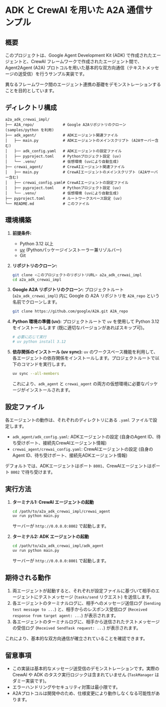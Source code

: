 # ADK と CrewAI を用いた A2A 通信サンプル

## 概要

このプロジェクトは、Google Agent Development Kit (ADK) で作成されたエージェントと、CrewAI フレームワークで作成されたエージェント間で、Agent2Agent (A2A) プロトコルを用いた基本的な双方向通信（テキストメッセージの送受信）を行うサンプル実装です。

異なるフレームワーク間のエージェント連携の基礎をデモンストレーションすることを目的としています。

## ディレクトリ構成

```
a2a_adk_crewai_impl/
├── A2A_repo/             # Google A2Aリポジトリのクローン (samples/python を利用)
├── adk_agent/            # ADKエージェント関連ファイル
│   ├── main.py           # ADKエージェントのメインスクリプト (A2Aサーバー含む)
│   ├── adk_config.yaml   # ADKエージェントの設定ファイル
│   ├── pyproject.toml    # Pythonプロジェクト設定 (uv)
│   └── .venv/            # 仮想環境 (uvにより自動生成)
├── crewai_agent/         # CrewAIエージェント関連ファイル
│   ├── main.py           # CrewAIエージェントのメインスクリプト (A2Aサーバー含む)
│   ├── crewai_config.yaml# CrewAIエージェントの設定ファイル
│   ├── pyproject.toml    # Pythonプロジェクト設定 (uv)
│   └── .venv/            # 仮想環境 (uvにより自動生成)
├── pyproject.toml        # ルートワークスペース設定 (uv)
└── README.md             # このファイル
```

## 環境構築

1.  **前提条件:**
    *   Python 3.12 以上
    *   [uv](https://github.com/astral-sh/uv) (Pythonパッケージインストーラー兼リゾルバー)
    *   Git

2.  **リポジトリのクローン:**
    ```bash
    git clone <このプロジェクトのリポジトリURL> a2a_adk_crewai_impl
    cd a2a_adk_crewai_impl
    ```

3.  **Google A2A リポジトリのクローン:**
    プロジェクトルート (`a2a_adk_crewai_impl`) 内に Google の A2A リポジトリを `A2A_repo` という名前でクローンします。
    ```bash
    git clone https://github.com/google/A2A.git A2A_repo
    ```

4.  **Python 環境の準備 (uv):**
    プロジェクトルートで `uv` を使用して Python 3.12 をインストールします (既に適切なバージョンがあればスキップ可)。
    ```bash
    # 必要に応じて実行
    # uv python install 3.12
    ```

5.  **依存関係のインストール (uv sync):**
    `uv` のワークスペース機能を利用して、各エージェントの依存関係をインストールします。プロジェクトルートで以下のコマンドを実行します。
    ```bash
    uv sync --all-members
    ```
    これにより、`adk_agent` と `crewai_agent` の両方の仮想環境に必要なパッケージがインストールされます。

## 設定ファイル

各エージェントの動作は、それぞれのディレクトリにある `.yaml` ファイルで設定します。

*   `adk_agent/adk_config.yaml`: ADKエージェントの設定 (自身のAgent ID、待ち受けポート、接続先CrewAIエージェント情報)
*   `crewai_agent/crewai_config.yaml`: CrewAIエージェントの設定 (自身のAgent ID、待ち受けポート、接続先ADKエージェント情報)

デフォルトでは、ADKエージェントはポート `8001`、CrewAIエージェントはポート `8002` で待ち受けます。

## 実行方法

1.  **ターミナル1: CrewAI エージェントの起動**
    ```bash
    cd /path/to/a2a_adk_crewai_impl/crewai_agent
    uv run python main.py
    ```
    サーバーが `http://0.0.0.0:8002` で起動します。

2.  **ターミナル2: ADK エージェントの起動**
    ```bash
    cd /path/to/a2a_adk_crewai_impl/adk_agent
    uv run python main.py
    ```
    サーバーが `http://0.0.0.0:8001` で起動します。

## 期待される動作

1.  両エージェントが起動すると、それぞれが設定ファイルに基づいて相手のエージェントにテストメッセージ (`tasks/send` リクエスト) を送信します。
2.  各エージェントのターミナルログに、相手へのメッセージ送信ログ (`Sending test message to ...`) と、相手からのレスポンス受信ログ (`Received response from target agent: ...`) が表示されます。
3.  各エージェントのターミナルログに、相手から送信されたテストメッセージの受信ログ (`Received SendTask request: ...`) が表示されます。

これにより、基本的な双方向通信が確立されていることを確認できます。

## 留意事項

*   この実装は基本的なメッセージ送受信のデモンストレーションです。実際の CrewAI や ADK のタスク実行ロジックは含まれていません (`TaskManager` はダミー実装です)。
*   エラーハンドリングやセキュリティ対策は最小限です。
*   A2Aプロトコルは開発中のため、仕様変更により動作しなくなる可能性があります。